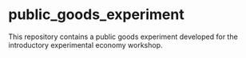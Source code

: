 # public_goods_experiment
This repository contains a public goods experiment developed for the introductory experimental economy workshop. 
